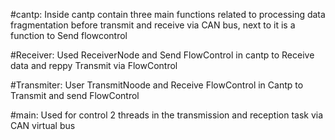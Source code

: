 #cantp: Inside cantp contain three main functions related to processing data fragmentation before transmit and receive via CAN bus, next to it is a function to Send flowcontrol

#Receiver: Used ReceiverNode and Send FlowControl in cantp to Receive data and reppy Transmit via FlowControl

#Transmiter: User TransmitNoode and Receive FlowControl in Cantp to Transmit and send FlowControl

#main: Used for control 2 threads in the transmission and reception task via CAN virtual bus
